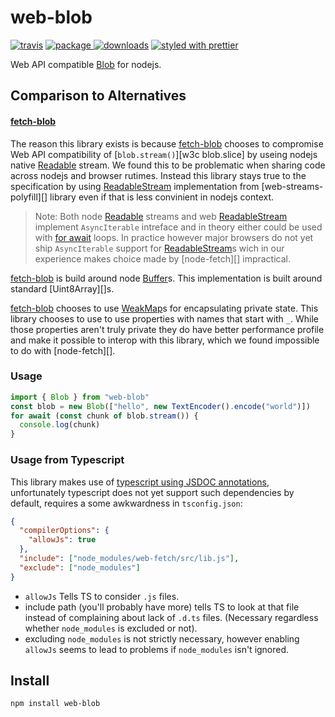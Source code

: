 # web-blob

[![travis][travis.icon]][travis.url]
[![package][version.icon] ![downloads][downloads.icon]][package.url]
[![styled with prettier][prettier.icon]][prettier.url]

Web API compatible [Blob][] for nodejs.

## Comparison to Alternatives

#### [fetch-blob][]

The reason this library exists is because [fetch-blob][] chooses to compromise
Web API compatibility of [`blob.stream()`][w3c blob.slice] by useing nodejs
native [Readable][] stream. We found this to be problematic when sharing code
across nodejs and browser rutimes. Instead this library stays true to the
specification by using [ReadableStream][] implementation from [web-streams-polyfill][]
library even if that is less convinient in nodejs context.

> Note: Both node [Readable][] streams and web [ReadableStream][] implement
> `AsyncIterable` intreface and in theory either could be used with [for await][]
> loops. In practice however major browsers do not yet ship `AsyncIterable`
> support for [ReadableStream][]s wich in our experience makes choice made by
> [node-fetch][] impractical.

[fetch-blob][] is build around node [Buffer][]s. This implementation is built
around standard [Uint8Array][]s.

[fetch-blob] chooses to use [WeakMap][]s for encapsulating private state. This
library chooses to use to use properties with names that start with `_`. While
those properties aren't truly private they do have better performance profile
and make it possible to interop with this library, which we found impossible
to do with [node-fetch][].

### Usage

```js
import { Blob } from "web-blob"
const blob = new Blob(["hello", new TextEncoder().encode("world")])
for await (const chunk of blob.stream()) {
  console.log(chunk)
}
```

### Usage from Typescript

This library makes use of [typescript using JSDOC annotations][ts-jsdoc],
unfortunately typescript does not yet support such dependencies by default,
requires a some awkwardness in `tsconfig.json`:

```json
{
  "compilerOptions": {
    "allowJs": true
  },
  "include": ["node_modules/web-fetch/src/lib.js"],
  "exclude": ["node_modules"]
}
```

- `allowJs` Tells TS to consider `.js` files.
- include path (you'll probably have more) tells TS to look at that file
  instead of complaining about lack of `.d.ts` files. (Necessary regardless
  whether `node_modules` is excluded or not).
- excluding `node_modules` is not strictly necessary, however enabling
  `allowJs` seems to lead to problems if `node_modules` isn't ignored.

## Install

    npm install web-blob

[travis.icon]: https://travis-ci.org/Gozala/web-blob.svg?branch=master
[travis.url]: https://travis-ci.org/Gozala/web-blob
[version.icon]: https://img.shields.io/npm/v/web-blob.svg
[downloads.icon]: https://img.shields.io/npm/dm/web-blob.svg
[package.url]: https://npmjs.org/package/web-blob
[downloads.image]: https://img.shields.io/npm/dm/web-blob.svg
[downloads.url]: https://npmjs.org/package/web-blob
[prettier.icon]: https://img.shields.io/badge/styled_with-prettier-ff69b4.svg
[prettier.url]: https://github.com/prettier/prettier
[blob]: https://developer.mozilla.org/en-US/docs/Web/API/Blob/Blob
[fetch-blob]: https://github.com/node-fetch/fetch-blob
[readablestream]: https://developer.mozilla.org/en-US/docs/Web/API/ReadableStream
[readable]: https://nodejs.org/api/stream.html#stream_readable_streams
[w3c blob.stream]: https://w3c.github.io/FileAPI/#dom-blob-stream
[for await]: https://developer.mozilla.org/en-US/docs/Web/JavaScript/Reference/Statements/for-await...of
[buffer]: https://nodejs.org/api/buffer.html
[weakmap]: https://developer.mozilla.org/en-US/docs/Web/JavaScript/Reference/Global_Objects/WeakMap
[ts-jsdoc]: https://www.typescriptlang.org/docs/handbook/jsdoc-supported-types.html
